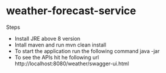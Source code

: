 # weather-forecast-service

Steps
- Install JRE above 8 version
- Intall maven and run mvn  clean install
- To start the application run the following command java -jar <file name>
- To see the APIs hit he following url http://localhost:8080/weather/swagger-ui.html
